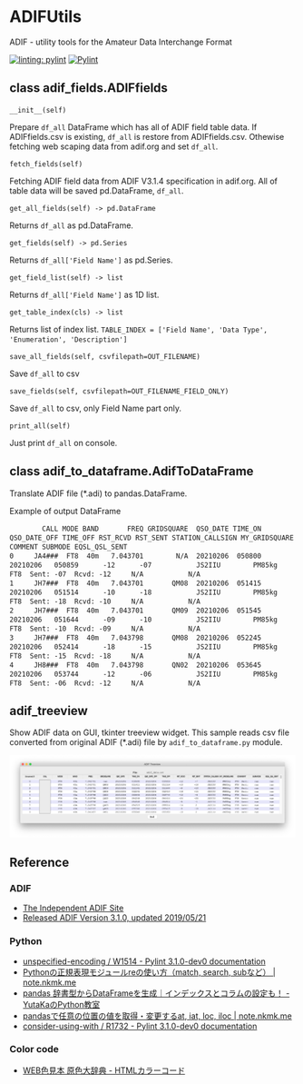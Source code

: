 # ADIFUtils
ADIF - utility tools for the Amateur Data Interchange Format

[![linting: pylint](https://img.shields.io/badge/linting-pylint-yellowgreen)](https://github.com/pylint-dev/pylint)
[![Pylint](https://github.com/JS2IIU-MH/ADIFUtils/actions/workflows/pylint.yml/badge.svg)](https://github.com/JS2IIU-MH/ADIFUtils/actions/workflows/pylint.yml)

## class adif_fields.ADIFfields

```
__init__(self)
```
Prepare `df_all` DataFrame which has all of ADIF field table data.
If ADIFfields.csv is existing, `df_all` is restore from ADIFfields.csv. Othewise fetching web scaping data from adif.org and set `df_all`.


```
fetch_fields(self)
```
Fetching ADIF field data from ADIF V3.1.4 specification in adif.org.
All of table data will be saved pd.DataFrame, `df_all`.


```
get_all_fields(self) -> pd.DataFrame
```
Returns `df_all` as pd.DataFrame.

```
get_fields(self) -> pd.Series
```
Returns `df_all['Field Name']` as pd.Series.


```
get_field_list(self) -> list
```
Returns `df_all['Field Name']` as 1D list.



```
get_table_index(cls) -> list
```
Returns list of index list.
`TABLE_INDEX = ['Field Name', 'Data Type', 'Enumeration', 'Description']`

```
save_all_fields(self, csvfilepath=OUT_FILENAME)
```
Save `df_all` to csv

```
save_fields(self, csvfilepath=OUT_FILENAME_FIELD_ONLY)
```
Save `df_all` to csv, only Field Name part only.

```
print_all(self)
```
Just print `df_all` on console.

## class adif_to_dataframe.AdifToDataFrame

Translate ADIF file (*.adi) to pandas.DataFrame.

Example of output DataFrame
```raw
        CALL MODE BAND       FREQ GRIDSQUARE  QSO_DATE TIME_ON QSO_DATE_OFF TIME_OFF RST_RCVD RST_SENT STATION_CALLSIGN MY_GRIDSQUARE                    COMMENT SUBMODE EQSL_QSL_SENT
0     JA4###  FT8  40m   7.043701        N/A  20210206  050800     20210206   050859      -12      -07           JS2IIU        PM85kg  FT8  Sent: -07  Rcvd: -12     N/A           N/A
1     JH7###  FT8  40m   7.043701       QM08  20210206  051415     20210206   051514      -10      -18           JS2IIU        PM85kg  FT8  Sent: -18  Rcvd: -10     N/A           N/A
2     JH7###  FT8  40m   7.043701       QM09  20210206  051545     20210206   051644      -09      -10           JS2IIU        PM85kg  FT8  Sent: -10  Rcvd: -09     N/A           N/A
3     JH7###  FT8  40m   7.043798       QM08  20210206  052245     20210206   052414      -18      -15           JS2IIU        PM85kg  FT8  Sent: -15  Rcvd: -18     N/A           N/A
4     JH8###  FT8  40m   7.043798       QN02  20210206  053645     20210206   053744      -12      -06           JS2IIU        PM85kg  FT8  Sent: -06  Rcvd: -12     N/A           N/A
```

## adif_treeview

Show ADIF data on GUI, tkinter treeview widget. This sample reads csv file converted from original ADIF (*.adi) file by `adif_to_dataframe.py` module.

<div style="text-align:center">
<img src="doc/adif_treeview.png" width=650>
</div>

## Reference
### ADIF
- [The Independent ADIF Site](http://adif.org/)
- [Released ADIF Version 3.1.0, updated 2019/05/21](https://www.adif.org/310/ADIF_310.htm)

### Python
- [unspecified-encoding / W1514 - Pylint 3.1.0-dev0 documentation](https://pylint.readthedocs.io/en/latest/user_guide/messages/warning/unspecified-encoding.html)
- [Pythonの正規表現モジュールreの使い方（match, search, subなど） | note.nkmk.me](https://note.nkmk.me/python-re-match-search-findall-etc/)
- [pandas 辞書型からDataFrameを生成｜インデックスとコラムの設定も！ - YutaKaのPython教室](https://www.yutaka-note.com/entry/pandas_dict)
- [pandasで任意の位置の値を取得・変更するat, iat, loc, iloc | note.nkmk.me](https://note.nkmk.me/python-pandas-at-iat-loc-iloc/)
- [consider-using-with / R1732 - Pylint 3.1.0-dev0 documentation](https://pylint.pycqa.org/en/latest/user_guide/messages/refactor/consider-using-with.html)

### Color code
- [WEB色見本 原色大辞典 - HTMLカラーコード](https://www.colordic.org/)
